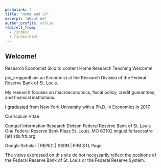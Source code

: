 ```yaml
---
permalink: /
title: "Home and CV"
excerpt: "About me"
author_profile: #false
redirect_from: 
  - /index/
  - /index.html
---
```


## Welcome!

Research Economist
Skip to content
Home Research Teaching
Welcome!

pic_croppedI am an Economist at the Research Division of the Federal Reserve Bank of St. Louis.

My research focuses on macroeconomics, fiscal policy, credit guarantees, and financial institutions.

I graduated from New York University with a Ph.D. in Economics in 2017.

Curriculum Vitae

Contact Information
Research Divison
Federal Reserve Bank of St. Louis
One Federal Reserve Bank Plaza
St. Louis, MO 63102
miguel.fariaecastro [at] stls.frb.org

Google Scholar | REPEC | SSRN | FRB STL Page

The views expressed on this site do not necessarily reflect the positions of the Federal Reserve Bank of St. Louis or the Federal Reserve System.
